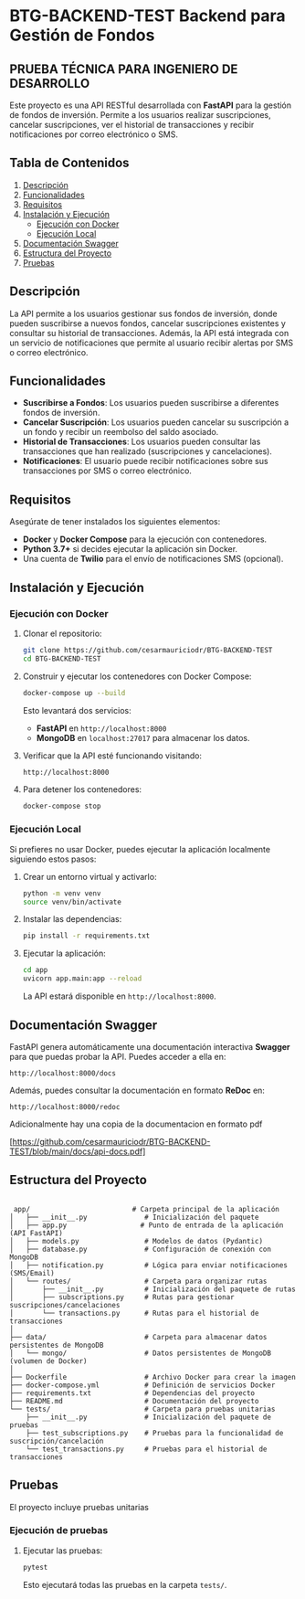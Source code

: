# BTG-BACKEND-TEST Backend para Gestión de Fondos
## PRUEBA TÉCNICA PARA INGENIERO DE DESARROLLO 

Este proyecto es una API RESTful desarrollada con **FastAPI** para la gestión de fondos de inversión. Permite a los usuarios realizar suscripciones, cancelar suscripciones, ver el historial de transacciones y recibir notificaciones por correo electrónico o SMS.

## Tabla de Contenidos

1. [Descripción](#descripción)
2. [Funcionalidades](#funcionalidades)
3. [Requisitos](#requisitos)
4. [Instalación y Ejecución](#instalación-y-ejecución)
   - [Ejecución con Docker](#ejecución-con-docker)
   - [Ejecución Local](#ejecución-local)
5. [Documentación Swagger](#documentación-swagger)
6. [Estructura del Proyecto](#estructura-del-proyecto)
7. [Pruebas](#pruebas)


## Descripción

La API permite a los usuarios gestionar sus fondos de inversión, donde pueden suscribirse a nuevos fondos, cancelar suscripciones existentes y consultar su historial de transacciones. Además, la API está integrada con un servicio de notificaciones que permite al usuario recibir alertas por SMS o correo electrónico.

## Funcionalidades

- **Suscribirse a Fondos**: Los usuarios pueden suscribirse a diferentes fondos de inversión.
- **Cancelar Suscripción**: Los usuarios pueden cancelar su suscripción a un fondo y recibir un reembolso del saldo asociado.
- **Historial de Transacciones**: Los usuarios pueden consultar las transacciones que han realizado (suscripciones y cancelaciones).
- **Notificaciones**: El usuario puede recibir notificaciones sobre sus transacciones por SMS o correo electrónico.

## Requisitos

Asegúrate de tener instalados los siguientes elementos:

- **Docker** y **Docker Compose** para la ejecución con contenedores.
- **Python 3.7+** si decides ejecutar la aplicación sin Docker.
- Una cuenta de **Twilio** para el envío de notificaciones SMS (opcional).

## Instalación y Ejecución

### Ejecución con Docker

1. Clonar el repositorio:

   ```bash
   git clone https://github.com/cesarmauriciodr/BTG-BACKEND-TEST
   cd BTG-BACKEND-TEST
   ```

2. Construir y ejecutar los contenedores con Docker Compose:

   ```bash
   docker-compose up --build
   ```

   Esto levantará dos servicios:
   - **FastAPI** en `http://localhost:8000`
   - **MongoDB** en `localhost:27017` para almacenar los datos.

3. Verificar que la API esté funcionando visitando:

   ```
   http://localhost:8000
   ```

4. Para detener los contenedores:

   ```bash
   docker-compose stop
   ```

### Ejecución Local

Si prefieres no usar Docker, puedes ejecutar la aplicación localmente siguiendo estos pasos:

1. Crear un entorno virtual y activarlo:

   ```bash
   python -m venv venv
   source venv/bin/activate 
   ```

2. Instalar las dependencias:

   ```bash
   pip install -r requirements.txt
   ```

3. Ejecutar la aplicación:

   ```bash
   cd app
   uvicorn app.main:app --reload
   ```

   La API estará disponible en `http://localhost:8000`.

## Documentación Swagger

FastAPI genera automáticamente una documentación interactiva **Swagger** para que puedas probar la API. Puedes acceder a ella en:

```
http://localhost:8000/docs
```

Además, puedes consultar la documentación en formato **ReDoc** en:

```
http://localhost:8000/redoc
```

Adicionalmente hay una copia de la documentacion en formato pdf

[https://github.com/cesarmauriciodr/BTG-BACKEND-TEST/blob/main/docs/api-docs.pdf]


## Estructura del Proyecto

```plaintext

 app/                         # Carpeta principal de la aplicación
│   ├── __init__.py              # Inicialización del paquete
│   ├── app.py                  # Punto de entrada de la aplicación (API FastAPI)
│   ├── models.py                # Modelos de datos (Pydantic)
│   ├── database.py              # Configuración de conexión con MongoDB
│   ├── notification.py          # Lógica para enviar notificaciones (SMS/Email)
│   └── routes/                  # Carpeta para organizar rutas
│       ├── __init__.py          # Inicialización del paquete de rutas
│       ├── subscriptions.py     # Rutas para gestionar suscripciones/cancelaciones
│       └── transactions.py      # Rutas para el historial de transacciones
│
├── data/                        # Carpeta para almacenar datos persistentes de MongoDB
│   └── mongo/                   # Datos persistentes de MongoDB (volumen de Docker)
│
├── Dockerfile                   # Archivo Docker para crear la imagen
├── docker-compose.yml           # Definición de servicios Docker
├── requirements.txt             # Dependencias del proyecto
├── README.md                    # Documentación del proyecto
└── tests/                       # Carpeta para pruebas unitarias
    ├── __init__.py              # Inicialización del paquete de pruebas
    ├── test_subscriptions.py    # Pruebas para la funcionalidad de suscripción/cancelación
    └── test_transactions.py     # Pruebas para el historial de transacciones
```

## Pruebas

El proyecto incluye pruebas unitarias

### Ejecución de pruebas


1. Ejecutar las pruebas:

   ```bash
   pytest
   ```

   Esto ejecutará todas las pruebas en la carpeta `tests/`.
